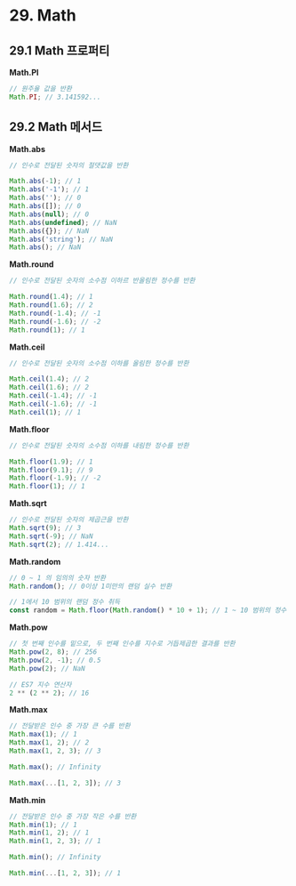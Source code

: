 # 29. Math

## 29.1 Math 프로퍼티

**Math.PI**

```js
// 원주율 값을 반환
Math.PI; // 3.141592...
```

## 29.2 Math 메서드

**Math.abs**

```js
// 인수로 전달된 숫자의 절댓값을 반환

Math.abs(-1); // 1
Math.abs('-1'); // 1
Math.abs(''); // 0
Math.abs([]); // 0
Math.abs(null); // 0
Math.abs(undefined); // NaN
Math.abs({}); // NaN
Math.abs('string'); // NaN
Math.abs(); // NaN
```

**Math.round**

```js
// 인수로 전달된 숫자의 소수점 이하르 반올림한 정수를 반환

Math.round(1.4); // 1
Math.round(1.6); // 2
Math.round(-1.4); // -1
Math.round(-1.6); // -2
Math.round(1); // 1
```

**Math.ceil**

```js
// 인수로 전달된 숫자의 소수점 이하를 올림한 정수를 반환

Math.ceil(1.4); // 2
Math.ceil(1.6); // 2
Math.ceil(-1.4); // -1
Math.ceil(-1.6); // -1
Math.ceil(1); // 1
```

**Math.floor**

```js
// 인수로 전달된 숫자의 소수점 이하를 내림한 정수를 반환

Math.floor(1.9); // 1
Math.floor(9.1); // 9
Math.floor(-1.9); // -2
Math.floor(1); // 1
```

**Math.sqrt**

```js
// 인수로 전달된 숫자의 제곱근을 반환
Math.sqrt(9); // 3
Math.sqrt(-9); // NaN
Math.sqrt(2); // 1.414...
```

**Math.random**

```js
// 0 ~ 1 의 임의의 숫자 반환
Math.random(); // 0이상 1미만의 랜덤 실수 반환

// 1에서 10 범위의 랜덤 정수 취득
const random = Math.floor(Math.random() * 10 + 1); // 1 ~ 10 범위의 정수
```

**Math.pow**

```js
// 첫 번째 인수를 밑으로, 두 번째 인수를 지수로 거듭제곱한 결과를 반환
Math.pow(2, 8); // 256
Math.pow(2, -1); // 0.5
Math.pow(2); // NaN

// ES7 지수 연산자
2 ** (2 ** 2); // 16
```

**Math.max**

```js
// 전달받은 인수 중 가장 큰 수를 반환
Math.max(1); // 1
Math.max(1, 2); // 2
Math.max(1, 2, 3); // 3

Math.max(); // Infinity

Math.max(...[1, 2, 3]); // 3
```

**Math.min**

```js
// 전달받은 인수 중 가장 작은 수를 반환
Math.min(1); // 1
Math.min(1, 2); // 1
Math.min(1, 2, 3); // 1

Math.min(); // Infinity

Math.min(...[1, 2, 3]); // 1
```
